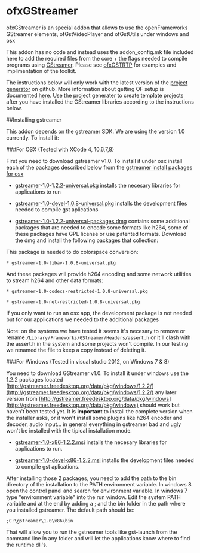 ofxGStreamer
============

ofxGStreamer is an special addon that allows to use the openFrameworks GStreamer elements, ofGstVideoPlayer and ofGstUtils under windows and osx

This addon has no code and instead uses the addon_config.mk file included here to add the required files from the core + the flags needed to compile programs using [GStreamer](http://gstreamer.freedesktop.org/). Please see [ofxGSTRTP](https://github.com/arturoc/ofxGSTRTP) for examples and implimentation of the toolkit. 

The instructions below will only work with the latest version of the [project generator](https://github.com/ofZach/projectGeneratorSimple) on github. More information about getting OF setup is documented [here](https://github.com/openframeworks/openFrameworks/blob/master/docs/table_of_contents.md). Use the project generater to create template projects after you have installed the GStreamer libraries according to the instructions below.

##Installing gstreamer

This addon depends on the gstreamer SDK. We are using the version 1.0 currently. To install it:

###For OSX (Tested with XCode 4, 10.6,7,8)

First you need to download gstreamer v1.0. To install it under osx install each of the packages described below from the [gstreamer install packages for osx](http://gstreamer.freedesktop.org/data/pkg/osx/)
    
* [gstreamer-1.0-1.2.2-universal.pkg](http://gstreamer.freedesktop.org/data/pkg/osx/1.2.2/gstreamer-1.0-1.2.2-universal.pkg) installs the necesary libraries for applications to run

* [gstreamer-1.0-devel-1.0.8-universal.pkg](http://gstreamer.freedesktop.org/data/pkg/osx/1.0.8/gstreamer-1.0-1.0.8-universal.pkg) installs the development files needed to compile gst aplications

* [gstreamer-1.0-1.2.2-universal-packages.dmg](http://gstreamer.freedesktop.org/data/pkg/osx/1.2.1/gstreamer-1.0-1.2.1-universal-packages.dmg) contains some additional packages that are needed to encode some formats like h264, some of these packages have GPL license or use patented formats. Download the dmg and install the following packages that collection:

This package is needed to do colorspace conversion:

    * gstreamer-1.0-libav-1.0.8-universal.pkg

And these packages will provide h264 encoding and some network utilities to stream h264 and other data formats:
    
    * gstreamer-1.0-codecs-restricted-1.0.8-universal.pkg
    
    * gstreamer-1.0-net-restricted-1.0.8-universal.pkg

If you only want to run an osx app, the development package is not needed but for our applications we needed to the additional packages

Note: on the systems we have tested it seems it's necesary to remove or rename `/Library/Frameworks/GStreamer/Headers/assert.h` or it'll clash with the assert.h in the system and some projects won't compile. In our testing we renamed the file to keep a copy instead of deleting it. 

###For Windows (Tested in visual studio 2012, on Windows 7 & 8)

You need to download GStreamer v1.0. To install it under windows use the 1.2.2 packages located [http://gstreamer.freedesktop.org/data/pkg/windows/1.2.2/](http://gstreamer.freedesktop.org/data/pkg/windows/1.2.2/) any later version from [http://gstreamer.freedesktop.org/data/pkg/windows](http://gstreamer.freedesktop.org/data/pkg/windows) should work but haven't been tested yet. It is **important** to install the complete version when the installer asks, or it won't install some plugins like h264 encoder and decoder, audio input... in general everything in gstreamer bad and ugly won't be installed with the tipical installation mode.
    
* [gstreamer-1.0-x86-1.2.2.msi](http://gstreamer.freedesktop.org/data/pkg/windows/1.2.2/gstreamer-1.0-x86-1.2.2.msi) installs the necesary libraries for applications to run.

* [gstreamer-1.0-devel-x86-1.2.2.msi](http://gstreamer.freedesktop.org/data/pkg/windows/1.2.2/gstreamer-1.0-devel-x86-1.2.2.msi) installs the development files needed to compile gst aplications.

After installing those 2 packages, you need to add the path to the bin directory of the installation to the PATH environment variable. In windows 8 open the control panel and search for environment variable. In windows 7 type "environment variable" into the run window. Edit the system PATH variable and at the end by adding a ; and the bin folder in the path where you installed gstreamer. The default path should be:

`;C:\gstreamer\1.0\x86\bin`

That will allow you to run the gstreamer tools like gst-launch from the command line in any folder and will let the applications know where to find the runtime dll's.


